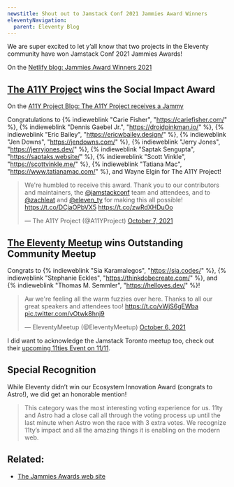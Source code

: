 ```yaml
---
newstitle: Shout out to Jamstack Conf 2021 Jammies Award Winners
eleventyNavigation:
  parent: Eleventy Blog
---
```

We are super excited to let y’all know that two projects in the Eleventy community have won Jamstack Conf 2021 Jammies Awards!

On the [Netlify blog: Jammies Award Winners 2021](https://www.netlify.com/blog/2021/10/06/jammies-award-winners-2021/)

## [The A11Y Project](https://www.a11yproject.com/) wins the Social Impact Award

On the [A11Y Project Blog: The A11Y Project receives a Jammy](https://www.a11yproject.com/announcements/2021-10-07-jammies-social-impact-award/)

Congratulations to {% indieweblink "Carie Fisher", "https://cariefisher.com/" %}, {% indieweblink "Dennis Gaebel Jr.", "https://droidpinkman.io/" %}, {% indieweblink "Eric Bailey", "https://ericwbailey.design/" %}, {% indieweblink "Jen Downs", "https://jendowns.com/" %}, {% indieweblink "Jerry Jones", "https://jerryjones.dev/" %}, {% indieweblink "Saptak Sengupta", "https://saptaks.website/" %}, {% indieweblink "Scott Vinkle", "https://scottvinkle.me/" %}, {% indieweblink "Tatiana Mac", "https://www.tatianamac.com/" %}, and Wayne Elgin for The A11Y Project!

<blockquote class="twitter-tweet"><p lang="en" dir="ltr">We&#39;re humbled to receive this award. Thank you to our contributors and maintainers, the <a href="https://twitter.com/jamstackconf?ref_src=twsrc%5Etfw">@jamstackconf</a> team and attendees, and to <a href="https://twitter.com/zachleat?ref_src=twsrc%5Etfw">@zachleat</a> and <a href="https://twitter.com/eleven_ty?ref_src=twsrc%5Etfw">@eleven_ty</a> for making this all possible! <a href="https://t.co/DCjaOPbVX5">https://t.co/DCjaOPbVX5</a> <a href="https://t.co/zwRdXHDuOo">https://t.co/zwRdXHDuOo</a></p>&mdash; The A11Y Project (@A11YProject) <a href="https://twitter.com/A11YProject/status/1446136316702363655?ref_src=twsrc%5Etfw">October 7, 2021</a></blockquote>

## [The Eleventy Meetup](https://11tymeetup.dev/) wins Outstanding Community Meetup

Congrats to {% indieweblink "Sia Karamalegos", "https://sia.codes/" %}, {% indieweblink "Stephanie Eckles", "https://thinkdobecreate.com/" %}, and {% indieweblink "Thomas M. Semmler", "https://helloyes.dev/" %}!

<blockquote class="twitter-tweet"><p lang="en" dir="ltr">Aw we&#39;re feeling all the warm fuzzies over here. Thanks to all our great speakers and attendees too! <a href="https://t.co/vWjS6gEWba">https://t.co/vWjS6gEWba</a> <a href="https://t.co/vOtwk8hnj9">pic.twitter.com/vOtwk8hnj9</a></p>&mdash; EleventyMeetup (@EleventyMeetup) <a href="https://twitter.com/EleventyMeetup/status/1445808227858280452?ref_src=twsrc%5Etfw">October 6, 2021</a></blockquote>

I did want to acknowledge the Jamstack Toronto meetup too, check out their [upcoming 11ties Event on 11/11](https://www.meetup.com/JAMstack-Toronto/events/281278073/).

## Special Recognition

While Eleventy didn’t win our Ecosystem Innovation Award (congrats to Astro!), we did get an honorable mention!

> This category was the most interesting voting experience for us. 11ty and Astro had a close call all through the voting process up until the last minute when Astro won the race with 3 extra votes. We recognize 11ty’s impact and all the amazing things it is enabling on the modern web.


## Related:

* [The Jammies Awards web site](https://jamstackconf.com/jammies/)

<script async src="https://platform.twitter.com/widgets.js" charset="utf-8"></script>